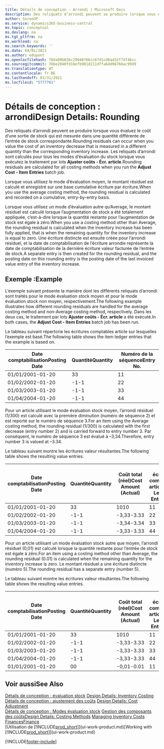 ```yaml
---
title: Détails de conception - Arrondi | Microsoft Docs
description: Des reliquats d’arrondi peuvent se produire lorsque vous évaluez le coût d’une sortie de stock qui est mesurée dans une quantité différente de l’entrée de stock correspondante. Les reliquats d’arrondi sont calculés pour tous les modes d’évaluation du stock lorsque vous exécutez le traitement par lots **Ajuster coûts - Écr. article**.
author: SorenGP
ms.service: dynamics365-business-central
ms.topic: conceptual
ms.devlang: na
ms.tgt_pltfrm: na
ms.workload: na
ms.search.keywords: ''
ms.date: 04/01/2021
ms.author: edupont
ms.openlocfilehash: 78da80b026c29040766cc67d1cd6ad32f74f4bcc
ms.sourcegitcommit: 766e2840fd16efb901d211d7fa64d96766ac99d9
ms.translationtype: HT
ms.contentlocale: fr-BE
ms.lasthandoff: 03/31/2021
ms.locfileid: "5777761"
---
```

# <a name="design-details-rounding"></a><span data-ttu-id="09b03-104">Détails de conception : arrondi</span><span class="sxs-lookup"><span data-stu-id="09b03-104">Design Details: Rounding</span></span>
<span data-ttu-id="09b03-105">Des reliquats d’arrondi peuvent se produire lorsque vous évaluez le coût d’une sortie de stock qui est mesurée dans une quantité différente de l’entrée de stock correspondante.</span><span class="sxs-lookup"><span data-stu-id="09b03-105">Rounding residuals can occur when you value the cost of an inventory decrease that is measured in a different quantity than the corresponding inventory increase.</span></span> <span data-ttu-id="09b03-106">Les reliquats d’arrondi sont calculés pour tous les modes d’évaluation du stock lorsque vous exécutez le traitement par lots **Ajuster coûts - Écr. article**.</span><span class="sxs-lookup"><span data-stu-id="09b03-106">Rounding residuals are calculated for all costing methods when you run the **Adjust Cost - Item Entries** batch job.</span></span>  

 <span data-ttu-id="09b03-107">Lorsque vous utilisez le mode d’évaluation moyen, le montant résiduel est calculé et enregistré sur une base cumulative écriture par écriture.</span><span class="sxs-lookup"><span data-stu-id="09b03-107">When you use the average costing method, the rounding residual is calculated and recorded on a cumulative, entry-by-entry basis.</span></span>  

 <span data-ttu-id="09b03-108">Lorsque vous utilisez un mode d’évaluation autre qu’Average, le montant résiduel est calculé lorsque l’augmentation de stock a été totalement appliquée, c’est-à-dire lorsque la quantité restante pour l’augmentation de stock est égale à zéro.</span><span class="sxs-lookup"><span data-stu-id="09b03-108">When you use a costing method other than Average, the rounding residual is calculated when the inventory increase has been fully applied, that is when the remaining quantity for the inventory increase is equal to zero.</span></span> <span data-ttu-id="09b03-109">Une écriture distincte est ensuite créée pour l’arrondi résiduel, et la date de comptabilisation de l’écriture arrondie représente la date de comptabilisation de la dernière écriture valeur facturée de l’entrée de stock.</span><span class="sxs-lookup"><span data-stu-id="09b03-109">A separate entry is then created for the rounding residual, and the posting date on this rounding entry is the posting date of the last invoiced value entry of the inventory increase.</span></span>  

## <a name="example"></a><span data-ttu-id="09b03-110">Exemple :</span><span class="sxs-lookup"><span data-stu-id="09b03-110">Example</span></span>  
 <span data-ttu-id="09b03-111">L’exemple suivant présente la manière dont les différents reliquats d’arrondi sont traités pour le mode évaluation stock moyen et pour le mode évaluation stock non moyen, respectivement.</span><span class="sxs-lookup"><span data-stu-id="09b03-111">The following example illustrates how different rounding residuals are handled for the average costing method and non-Average costing method, respectively.</span></span> <span data-ttu-id="09b03-112">Dans les deux cas, le traitement par lots **Ajuster coûts - Écr. article** a été exécuté.</span><span class="sxs-lookup"><span data-stu-id="09b03-112">In both cases, the **Adjust Cost - Item Entries** batch job has been run.</span></span>  

 <span data-ttu-id="09b03-113">Le tableau suivant répertorie les écritures comptables article sur lesquelles l’exemple est basé.</span><span class="sxs-lookup"><span data-stu-id="09b03-113">The following table shows the item ledger entries that the example is based on.</span></span>  

|<span data-ttu-id="09b03-114">Date comptabilisation</span><span class="sxs-lookup"><span data-stu-id="09b03-114">Posting Date</span></span>|<span data-ttu-id="09b03-115">Quantité</span><span class="sxs-lookup"><span data-stu-id="09b03-115">Quantity</span></span>|<span data-ttu-id="09b03-116">Numéro de la séquence</span><span class="sxs-lookup"><span data-stu-id="09b03-116">Entry No.</span></span>|  
|------------------|--------------|---------------|  
|<span data-ttu-id="09b03-117">01/01/20</span><span class="sxs-lookup"><span data-stu-id="09b03-117">01-01-20</span></span>|<span data-ttu-id="09b03-118">3</span><span class="sxs-lookup"><span data-stu-id="09b03-118">3</span></span>|<span data-ttu-id="09b03-119">1</span><span class="sxs-lookup"><span data-stu-id="09b03-119">1</span></span>|  
|<span data-ttu-id="09b03-120">01/02/20</span><span class="sxs-lookup"><span data-stu-id="09b03-120">02-01-20</span></span>|<span data-ttu-id="09b03-121">-1</span><span class="sxs-lookup"><span data-stu-id="09b03-121">-1</span></span>|<span data-ttu-id="09b03-122">2</span><span class="sxs-lookup"><span data-stu-id="09b03-122">2</span></span>|  
|<span data-ttu-id="09b03-123">01/03/20</span><span class="sxs-lookup"><span data-stu-id="09b03-123">03-01-20</span></span>|<span data-ttu-id="09b03-124">-1</span><span class="sxs-lookup"><span data-stu-id="09b03-124">-1</span></span>|<span data-ttu-id="09b03-125">3</span><span class="sxs-lookup"><span data-stu-id="09b03-125">3</span></span>|  
|<span data-ttu-id="09b03-126">01/04/20</span><span class="sxs-lookup"><span data-stu-id="09b03-126">04-01-20</span></span>|<span data-ttu-id="09b03-127">-1</span><span class="sxs-lookup"><span data-stu-id="09b03-127">-1</span></span>|<span data-ttu-id="09b03-128">4</span><span class="sxs-lookup"><span data-stu-id="09b03-128">4</span></span>|  

 <span data-ttu-id="09b03-129">Pour un article utilisant le mode évaluation stock moyen, l’arrondi résiduel (1/300) est calculé avec la première diminution (numéro de séquence 2) et est reporté sur le numéro de séquence 3.</span><span class="sxs-lookup"><span data-stu-id="09b03-129">For an item using the Average costing method, the rounding residual (1/300) is calculated with the first decrease (entry number 2) and is carried forward to entry number 3.</span></span> <span data-ttu-id="09b03-130">Par conséquent, le numéro de séquence 3 est évalué à –3,34.</span><span class="sxs-lookup"><span data-stu-id="09b03-130">Therefore, entry number 3 is valued at –3.34.</span></span>  

 <span data-ttu-id="09b03-131">Le tableau suivant montre les écritures valeur résultantes.</span><span class="sxs-lookup"><span data-stu-id="09b03-131">The following table shows the resulting value entries.</span></span>  

|<span data-ttu-id="09b03-132">Date comptabilisation</span><span class="sxs-lookup"><span data-stu-id="09b03-132">Posting Date</span></span>|<span data-ttu-id="09b03-133">Quantité</span><span class="sxs-lookup"><span data-stu-id="09b03-133">Quantity</span></span>|<span data-ttu-id="09b03-134">Coût total (réel)</span><span class="sxs-lookup"><span data-stu-id="09b03-134">Cost Amount (Actual)</span></span>|<span data-ttu-id="09b03-135">N° écriture comptable article</span><span class="sxs-lookup"><span data-stu-id="09b03-135">Item Ledger Entry No.</span></span>|<span data-ttu-id="09b03-136">Numéro de la séquence</span><span class="sxs-lookup"><span data-stu-id="09b03-136">Entry No.</span></span>|  
|------------------|--------------|----------------------------|---------------------------|---------------|  
|<span data-ttu-id="09b03-137">01/01/20</span><span class="sxs-lookup"><span data-stu-id="09b03-137">01-01-20</span></span>|<span data-ttu-id="09b03-138">3</span><span class="sxs-lookup"><span data-stu-id="09b03-138">3</span></span>|<span data-ttu-id="09b03-139">10</span><span class="sxs-lookup"><span data-stu-id="09b03-139">10</span></span>|<span data-ttu-id="09b03-140">1</span><span class="sxs-lookup"><span data-stu-id="09b03-140">1</span></span>|<span data-ttu-id="09b03-141">1</span><span class="sxs-lookup"><span data-stu-id="09b03-141">1</span></span>|  
|<span data-ttu-id="09b03-142">01/02/20</span><span class="sxs-lookup"><span data-stu-id="09b03-142">02-01-20</span></span>|<span data-ttu-id="09b03-143">-1</span><span class="sxs-lookup"><span data-stu-id="09b03-143">-1</span></span>|<span data-ttu-id="09b03-144">-3,33</span><span class="sxs-lookup"><span data-stu-id="09b03-144">-3.33</span></span>|<span data-ttu-id="09b03-145">2</span><span class="sxs-lookup"><span data-stu-id="09b03-145">2</span></span>|<span data-ttu-id="09b03-146">2</span><span class="sxs-lookup"><span data-stu-id="09b03-146">2</span></span>|  
|<span data-ttu-id="09b03-147">01/03/20</span><span class="sxs-lookup"><span data-stu-id="09b03-147">03-01-20</span></span>|<span data-ttu-id="09b03-148">-1</span><span class="sxs-lookup"><span data-stu-id="09b03-148">-1</span></span>|<span data-ttu-id="09b03-149">-3,34</span><span class="sxs-lookup"><span data-stu-id="09b03-149">-3.34</span></span>|<span data-ttu-id="09b03-150">3</span><span class="sxs-lookup"><span data-stu-id="09b03-150">3</span></span>|<span data-ttu-id="09b03-151">3</span><span class="sxs-lookup"><span data-stu-id="09b03-151">3</span></span>|  
|<span data-ttu-id="09b03-152">01/04/20</span><span class="sxs-lookup"><span data-stu-id="09b03-152">04-01-20</span></span>|<span data-ttu-id="09b03-153">-1</span><span class="sxs-lookup"><span data-stu-id="09b03-153">-1</span></span>|<span data-ttu-id="09b03-154">-3,33</span><span class="sxs-lookup"><span data-stu-id="09b03-154">-3.33</span></span>|<span data-ttu-id="09b03-155">4</span><span class="sxs-lookup"><span data-stu-id="09b03-155">4</span></span>|<span data-ttu-id="09b03-156">4</span><span class="sxs-lookup"><span data-stu-id="09b03-156">4</span></span>|  

 <span data-ttu-id="09b03-157">Pour un article utilisant un mode évaluation stock autre que moyen, l’arrondi résiduel (0,01) est calculé lorsque la quantité restante pour l’entrée de stock est égale à zéro.</span><span class="sxs-lookup"><span data-stu-id="09b03-157">For an item using a costing method other than Average, the rounding residual (0.01) is calculated when the remaining quantity for the inventory increase is zero.</span></span> <span data-ttu-id="09b03-158">Le montant résiduel a une écriture distincte (numéro 5).</span><span class="sxs-lookup"><span data-stu-id="09b03-158">The rounding residual has a separate entry (number 5).</span></span>  

 <span data-ttu-id="09b03-159">Le tableau suivant montre les écritures valeur résultantes.</span><span class="sxs-lookup"><span data-stu-id="09b03-159">The following table shows the resulting value entries.</span></span>  

|<span data-ttu-id="09b03-160">Date comptabilisation</span><span class="sxs-lookup"><span data-stu-id="09b03-160">Posting Date</span></span>|<span data-ttu-id="09b03-161">Quantité</span><span class="sxs-lookup"><span data-stu-id="09b03-161">Quantity</span></span>|<span data-ttu-id="09b03-162">Coût total (réel)</span><span class="sxs-lookup"><span data-stu-id="09b03-162">Cost Amount (Actual)</span></span>|<span data-ttu-id="09b03-163">N° écriture comptable article</span><span class="sxs-lookup"><span data-stu-id="09b03-163">Item Ledger Entry No.</span></span>|<span data-ttu-id="09b03-164">Numéro de la séquence</span><span class="sxs-lookup"><span data-stu-id="09b03-164">Entry No.</span></span>|  
|------------------|--------------|----------------------------|---------------------------|---------------|  
|<span data-ttu-id="09b03-165">01/01/20</span><span class="sxs-lookup"><span data-stu-id="09b03-165">01-01-20</span></span>|<span data-ttu-id="09b03-166">3</span><span class="sxs-lookup"><span data-stu-id="09b03-166">3</span></span>|<span data-ttu-id="09b03-167">10</span><span class="sxs-lookup"><span data-stu-id="09b03-167">10</span></span>|<span data-ttu-id="09b03-168">1</span><span class="sxs-lookup"><span data-stu-id="09b03-168">1</span></span>|<span data-ttu-id="09b03-169">1</span><span class="sxs-lookup"><span data-stu-id="09b03-169">1</span></span>|  
|<span data-ttu-id="09b03-170">01/02/20</span><span class="sxs-lookup"><span data-stu-id="09b03-170">02-01-20</span></span>|<span data-ttu-id="09b03-171">-1</span><span class="sxs-lookup"><span data-stu-id="09b03-171">-1</span></span>|<span data-ttu-id="09b03-172">-3,33</span><span class="sxs-lookup"><span data-stu-id="09b03-172">-3.33</span></span>|<span data-ttu-id="09b03-173">2</span><span class="sxs-lookup"><span data-stu-id="09b03-173">2</span></span>|<span data-ttu-id="09b03-174">2</span><span class="sxs-lookup"><span data-stu-id="09b03-174">2</span></span>|  
|<span data-ttu-id="09b03-175">01/03/20</span><span class="sxs-lookup"><span data-stu-id="09b03-175">03-01-20</span></span>|<span data-ttu-id="09b03-176">-1</span><span class="sxs-lookup"><span data-stu-id="09b03-176">-1</span></span>|<span data-ttu-id="09b03-177">-3,33</span><span class="sxs-lookup"><span data-stu-id="09b03-177">-3.33</span></span>|<span data-ttu-id="09b03-178">3</span><span class="sxs-lookup"><span data-stu-id="09b03-178">3</span></span>|<span data-ttu-id="09b03-179">3</span><span class="sxs-lookup"><span data-stu-id="09b03-179">3</span></span>|  
|<span data-ttu-id="09b03-180">01/04/20</span><span class="sxs-lookup"><span data-stu-id="09b03-180">04-01-20</span></span>|<span data-ttu-id="09b03-181">-1</span><span class="sxs-lookup"><span data-stu-id="09b03-181">-1</span></span>|<span data-ttu-id="09b03-182">-3,33</span><span class="sxs-lookup"><span data-stu-id="09b03-182">-3.33</span></span>|<span data-ttu-id="09b03-183">4</span><span class="sxs-lookup"><span data-stu-id="09b03-183">4</span></span>|<span data-ttu-id="09b03-184">4</span><span class="sxs-lookup"><span data-stu-id="09b03-184">4</span></span>|  
|<span data-ttu-id="09b03-185">01/01/20</span><span class="sxs-lookup"><span data-stu-id="09b03-185">01-01-20</span></span>|<span data-ttu-id="09b03-186">0</span><span class="sxs-lookup"><span data-stu-id="09b03-186">0</span></span>|<span data-ttu-id="09b03-187">-0,01</span><span class="sxs-lookup"><span data-stu-id="09b03-187">-0.01</span></span>|<span data-ttu-id="09b03-188">1</span><span class="sxs-lookup"><span data-stu-id="09b03-188">1</span></span>|<span data-ttu-id="09b03-189">5</span><span class="sxs-lookup"><span data-stu-id="09b03-189">5</span></span>|  

## <a name="see-also"></a><span data-ttu-id="09b03-190">Voir aussi</span><span class="sxs-lookup"><span data-stu-id="09b03-190">See Also</span></span>  
 <span data-ttu-id="09b03-191">[Détails de conception : évaluation stock](design-details-inventory-costing.md) </span><span class="sxs-lookup"><span data-stu-id="09b03-191">[Design Details: Inventory Costing](design-details-inventory-costing.md) </span></span>  
 <span data-ttu-id="09b03-192">[Détails de conception : ajustement des coûts](design-details-cost-adjustment.md) </span><span class="sxs-lookup"><span data-stu-id="09b03-192">[Design Details: Cost Adjustment](design-details-cost-adjustment.md) </span></span>  
 <span data-ttu-id="09b03-193">[Détails de conception : Modes évaluation stock](design-details-costing-methods.md) [Gestion des composants des coûts](finance-manage-inventory-costs.md)</span><span class="sxs-lookup"><span data-stu-id="09b03-193">[Design Details: Costing Methods](design-details-costing-methods.md) [Managing Inventory Costs](finance-manage-inventory-costs.md)</span></span>  
 [<span data-ttu-id="09b03-194">Finances</span><span class="sxs-lookup"><span data-stu-id="09b03-194">Finance</span></span>](finance.md)  
 <span data-ttu-id="09b03-195">[Utilisation de [!INCLUDE[prod_short](includes/prod_short.md)]](ui-work-product.md)</span><span class="sxs-lookup"><span data-stu-id="09b03-195">[Working with [!INCLUDE[prod_short](includes/prod_short.md)]](ui-work-product.md)</span></span>


[!INCLUDE[footer-include](includes/footer-banner.md)]